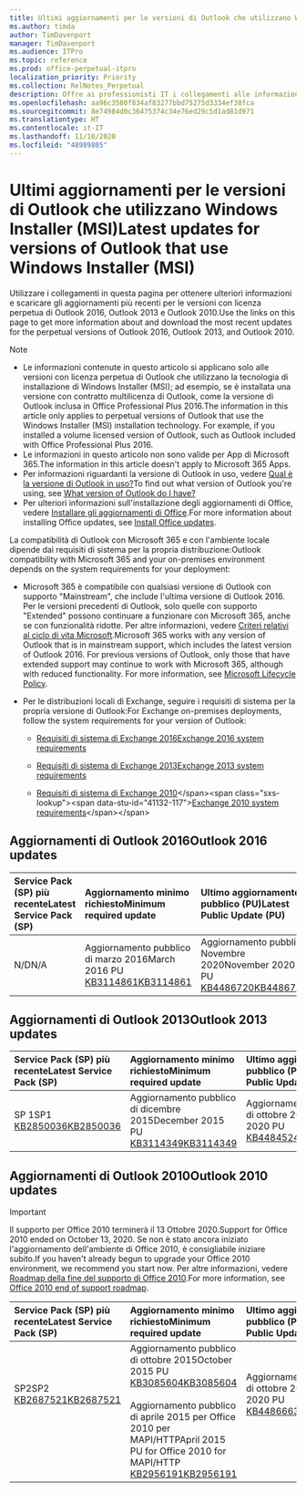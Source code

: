 ```yaml
---
title: Ultimi aggiornamenti per le versioni di Outlook che utilizzano Windows Installer (MSI)
ms.author: timda
author: TimDavenport
manager: TimDavenport
ms.audience: ITPro
ms.topic: reference
ms.prod: office-perpetual-itpro
localization_priority: Priority
ms.collection: RelNotes_Perpetual
description: Offre ai professionisti IT i collegamenti alle informazioni sugli aggiornamenti più recenti delle versioni con licenza perpetua di Outlook 2016, Outlook 2013, e Outlook 2010
ms.openlocfilehash: aa96c3580f834af83277bbd75275d3334ef38fca
ms.sourcegitcommit: 8e74984d0c36475374c34e76ed29c5d1ad81d971
ms.translationtype: HT
ms.contentlocale: it-IT
ms.lasthandoff: 11/10/2020
ms.locfileid: "48989805"
---
```

# <a name="latest-updates-for-versions-of-outlook-that-use-windows-installer-msi"></a><span data-ttu-id="41132-103">Ultimi aggiornamenti per le versioni di Outlook che utilizzano Windows Installer (MSI)</span><span class="sxs-lookup"><span data-stu-id="41132-103">Latest updates for versions of Outlook that use Windows Installer (MSI)</span></span>

<span data-ttu-id="41132-104">Utilizzare i collegamenti in questa pagina per ottenere ulteriori informazioni e scaricare gli aggiornamenti più recenti per le versioni con licenza perpetua di Outlook 2016, Outlook 2013 e Outlook 2010.</span><span class="sxs-lookup"><span data-stu-id="41132-104">Use the links on this page to get more information about and download the most recent updates for the perpetual versions of Outlook 2016, Outlook 2013, and Outlook 2010.</span></span>
  
> [!NOTE]
> - <span data-ttu-id="41132-p101">Le informazioni contenute in questo articolo si applicano solo alle versioni con licenza perpetua di Outlook che utilizzano la tecnologia di installazione di Windows Installer (MSI); ad esempio, se è installata una versione con contratto multilicenza di Outlook, come la versione di Outlook inclusa in Office Professional Plus 2016.</span><span class="sxs-lookup"><span data-stu-id="41132-p101">The information in this article only applies to perpetual versions of Outlook that use the Windows Installer (MSI) installation technology. For example, if you installed a volume licensed version of Outlook, such as Outlook included with Office Professional Plus 2016.</span></span>
> - <span data-ttu-id="41132-107">Le informazioni in questo articolo non sono valide per App di Microsoft 365.</span><span class="sxs-lookup"><span data-stu-id="41132-107">The information in this article doesn't apply to Microsoft 365 Apps.</span></span>
> - <span data-ttu-id="41132-108">Per informazioni riguardanti la versione di Outlook in uso, vedere [Qual è la versione di Outlook in uso?](https://support.office.com/article/b3a9568c-edb5-42b9-9825-d48d82b2257c)</span><span class="sxs-lookup"><span data-stu-id="41132-108">To find out what version of Outlook you're using, see [What version of Outlook do I have?](https://support.office.com/article/b3a9568c-edb5-42b9-9825-d48d82b2257c)</span></span>
> - <span data-ttu-id="41132-109">Per ulteriori informazioni sull'installazione degli aggiornamenti di Office, vedere [Installare gli aggiornamenti di Office](https://support.office.com/article/2ab296f3-7f03-43a2-8e50-46de917611c5).</span><span class="sxs-lookup"><span data-stu-id="41132-109">For more information about installing Office updates, see [Install Office updates](https://support.office.com/article/2ab296f3-7f03-43a2-8e50-46de917611c5).</span></span> 
  
<span data-ttu-id="41132-110">La compatibilità di Outlook con Microsoft 365 e con l'ambiente locale dipende dai requisiti di sistema per la propria distribuzione:</span><span class="sxs-lookup"><span data-stu-id="41132-110">Outlook compatibility with Microsoft 365 and your on-premises environment depends on the system requirements for your deployment:</span></span>
  
- <span data-ttu-id="41132-p102">Microsoft 365 è compatibile con qualsiasi versione di Outlook con supporto "Mainstream", che include l'ultima versione di Outlook 2016. Per le versioni precedenti di Outlook, solo quelle con supporto "Extended" possono continuare a funzionare con Microsoft 365, anche se con funzionalità ridotte. Per altre informazioni, vedere [Criteri relativi al ciclo di vita Microsoft](https://support.microsoft.com/lifecycle).</span><span class="sxs-lookup"><span data-stu-id="41132-p102">Microsoft 365 works with any version of Outlook that is in mainstream support, which includes the latest version of Outlook 2016. For previous versions of Outlook, only those that have extended support may continue to work with Microsoft 365, although with reduced functionality. For more information, see [Microsoft Lifecycle Policy](https://support.microsoft.com/lifecycle).</span></span>
    
- <span data-ttu-id="41132-114">Per le distribuzioni locali di Exchange, seguire i requisiti di sistema per la propria versione di Outlook:</span><span class="sxs-lookup"><span data-stu-id="41132-114">For Exchange on-premises deployments, follow the system requirements for your version of Outlook:</span></span>
    
  - [<span data-ttu-id="41132-115">Requisiti di sistema di Exchange 2016</span><span class="sxs-lookup"><span data-stu-id="41132-115">Exchange 2016 system requirements</span></span>](https://docs.microsoft.com/Exchange/plan-and-deploy/system-requirements)
    
  - [<span data-ttu-id="41132-116">Requisiti di sistema di Exchange 2013</span><span class="sxs-lookup"><span data-stu-id="41132-116">Exchange 2013 system requirements</span></span>](https://docs.microsoft.com/exchange/exchange-2013-system-requirements-exchange-2013-help)
    
  - <span data-ttu-id="41132-117">[Requisiti di sistema di Exchange 2010](https://docs.microsoft.com/previous-versions/office/exchange-server-2010/aa996719(v=exchg.141))</span><span class="sxs-lookup"><span data-stu-id="41132-117">[Exchange 2010 system requirements](https://docs.microsoft.com/previous-versions/office/exchange-server-2010/aa996719(v=exchg.141))</span></span>

   
## <a name="outlook-2016-updates"></a><span data-ttu-id="41132-118">Aggiornamenti di Outlook 2016</span><span class="sxs-lookup"><span data-stu-id="41132-118">Outlook 2016 updates</span></span>

|<span data-ttu-id="41132-119">**Service Pack (SP) più recente**</span><span class="sxs-lookup"><span data-stu-id="41132-119">**Latest Service Pack (SP)**</span></span>|<span data-ttu-id="41132-120">**Aggiornamento minimo richiesto**</span><span class="sxs-lookup"><span data-stu-id="41132-120">**Minimum required update**</span></span>|<span data-ttu-id="41132-121">**Ultimo aggiornamento pubblico (PU)**</span><span class="sxs-lookup"><span data-stu-id="41132-121">**Latest Public Update (PU)**</span></span>|
|:-----|:-----|:-----|
|<span data-ttu-id="41132-122">N/D</span><span class="sxs-lookup"><span data-stu-id="41132-122">N/A</span></span>  <br/> |<span data-ttu-id="41132-123">Aggiornamento pubblico di marzo 2016</span><span class="sxs-lookup"><span data-stu-id="41132-123">March 2016 PU</span></span> <br/>[<span data-ttu-id="41132-124">KB3114861</span><span class="sxs-lookup"><span data-stu-id="41132-124">KB3114861</span></span>](https://support.microsoft.com/help/3114861) <br/> |<span data-ttu-id="41132-125">Aggiornamento pubblico Novembre 2020</span><span class="sxs-lookup"><span data-stu-id="41132-125">November 2020 PU</span></span> <br/>[<span data-ttu-id="41132-126">KB4486720</span><span class="sxs-lookup"><span data-stu-id="41132-126">KB4486720</span></span>](https://support.microsoft.com/help/4486720) 

## <a name="outlook-2013-updates"></a><span data-ttu-id="41132-127">Aggiornamenti di Outlook 2013</span><span class="sxs-lookup"><span data-stu-id="41132-127">Outlook 2013 updates</span></span>

|<span data-ttu-id="41132-128">**Service Pack (SP) più recente**</span><span class="sxs-lookup"><span data-stu-id="41132-128">**Latest Service Pack (SP)**</span></span>|<span data-ttu-id="41132-129">**Aggiornamento minimo richiesto**</span><span class="sxs-lookup"><span data-stu-id="41132-129">**Minimum required update**</span></span>|<span data-ttu-id="41132-130">**Ultimo aggiornamento pubblico (PU)**</span><span class="sxs-lookup"><span data-stu-id="41132-130">**Latest Public Update (PU)**</span></span>|
|:-----|:-----|:-----|
|<span data-ttu-id="41132-131">SP 1</span><span class="sxs-lookup"><span data-stu-id="41132-131">SP1</span></span>  <br/>[<span data-ttu-id="41132-132">KB2850036</span><span class="sxs-lookup"><span data-stu-id="41132-132">KB2850036</span></span>](https://go.microsoft.com/fwlink/p/?LinkId=512538) <br/> |<span data-ttu-id="41132-133">Aggiornamento pubblico di dicembre 2015</span><span class="sxs-lookup"><span data-stu-id="41132-133">December 2015 PU</span></span> <br/>[<span data-ttu-id="41132-134">KB3114349</span><span class="sxs-lookup"><span data-stu-id="41132-134">KB3114349</span></span>](https://support.microsoft.com/kb/3114349) <br/> |<span data-ttu-id="41132-135">Aggiornamento pubblico di ottobre 2020</span><span class="sxs-lookup"><span data-stu-id="41132-135">October 2020 PU</span></span> <br/>[<span data-ttu-id="41132-136">KB4484524</span><span class="sxs-lookup"><span data-stu-id="41132-136">KB4484524</span></span>](https://support.microsoft.com/help/4484524)  |
   
## <a name="outlook-2010-updates"></a><span data-ttu-id="41132-137">Aggiornamenti di Outlook 2010</span><span class="sxs-lookup"><span data-stu-id="41132-137">Outlook 2010 updates</span></span>
> [!IMPORTANT]
> <span data-ttu-id="41132-138">Il supporto per Office 2010 terminerà il 13 Ottobre 2020.</span><span class="sxs-lookup"><span data-stu-id="41132-138">Support for Office 2010 ended on October 13, 2020.</span></span> <span data-ttu-id="41132-139">Se non è stato ancora iniziato l'aggiornamento dell'ambiente di Office 2010, è consigliabile iniziare subito.</span><span class="sxs-lookup"><span data-stu-id="41132-139">If you haven't already begun to upgrade your Office 2010 environment, we recommend you start now.</span></span> <span data-ttu-id="41132-140">Per altre informazioni, vedere [Roadmap della fine del supporto di Office 2010](https://docs.microsoft.com/DeployOffice/office-2010-end-support-roadmap).</span><span class="sxs-lookup"><span data-stu-id="41132-140">For more information, see [Office 2010 end of support roadmap](https://docs.microsoft.com/DeployOffice/office-2010-end-support-roadmap).</span></span>

|<span data-ttu-id="41132-141">**Service Pack (SP) più recente**</span><span class="sxs-lookup"><span data-stu-id="41132-141">**Latest Service Pack (SP)**</span></span>|<span data-ttu-id="41132-142">**Aggiornamento minimo richiesto**</span><span class="sxs-lookup"><span data-stu-id="41132-142">**Minimum required update**</span></span>|<span data-ttu-id="41132-143">**Ultimo aggiornamento pubblico (PU)**</span><span class="sxs-lookup"><span data-stu-id="41132-143">**Latest Public Update (PU)**</span></span>|
|:-----|:-----|:-----|
|<span data-ttu-id="41132-144">SP2</span><span class="sxs-lookup"><span data-stu-id="41132-144">SP2</span></span> <br/>[<span data-ttu-id="41132-145">KB2687521</span><span class="sxs-lookup"><span data-stu-id="41132-145">KB2687521</span></span>](https://go.microsoft.com/fwlink/p/?LinkId=512542) <br><br><br><br/> |<span data-ttu-id="41132-146">Aggiornamento pubblico di ottobre 2015</span><span class="sxs-lookup"><span data-stu-id="41132-146">October 2015 PU</span></span> <br/> [<span data-ttu-id="41132-147">KB3085604</span><span class="sxs-lookup"><span data-stu-id="41132-147">KB3085604</span></span>](https://support.microsoft.com/kb/3085604) <br/><br/>  <span data-ttu-id="41132-148">Aggiornamento pubblico di aprile 2015 per Office 2010 per MAPI/HTTP</span><span class="sxs-lookup"><span data-stu-id="41132-148">April 2015 PU for Office 2010 for MAPI/HTTP</span></span> <br/> [<span data-ttu-id="41132-149">KB2956191</span><span class="sxs-lookup"><span data-stu-id="41132-149">KB2956191</span></span>](https://support.microsoft.com/help/2956191/april-14-2015-update-for-office-2010-kb2956191) <br/> |<span data-ttu-id="41132-150">Aggiornamento pubblico di ottobre 2020</span><span class="sxs-lookup"><span data-stu-id="41132-150">October 2020 PU</span></span> <br/>[<span data-ttu-id="41132-151">KB4486663</span><span class="sxs-lookup"><span data-stu-id="41132-151">KB4486663</span></span>](https://support.microsoft.com/help/4486663) <br><br><br><br/>|
   

